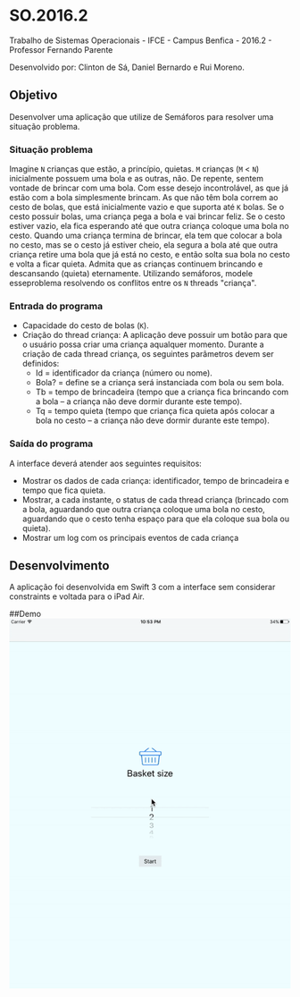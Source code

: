 # SO.2016.2
Trabalho de Sistemas Operacionais - IFCE - Campus Benfica - 2016.2 - Professor Fernando Parente

Desenvolvido por: Clinton de Sá, Daniel Bernardo e Rui Moreno.

## Objetivo 
Desenvolver uma aplicação que utilize de Semáforos para resolver uma situação problema.

### Situação problema
Imagine `N` crianças que estão, a princípio, quietas. `M` crianças (`M` < `N`) inicialmente possuem uma bola e as outras, não. 
De repente, sentem vontade de brincar com uma bola. Com esse desejo incontrolável, as que já estão com a bola 
simplesmente brincam. As que não têm bola correm ao cesto de bolas, que está inicialmente vazio e que suporta até `K`
bolas. Se o cesto possuir bolas, uma criança pega a bola e vai brincar feliz. Se o cesto estiver vazio, ela fica esperando 
até que outra criança coloque uma bola no cesto. Quando uma criança termina de brincar, ela tem que colocar a bola no 
cesto, mas se o cesto já estiver cheio, ela segura a bola até que outra criança retire uma bola que já está no cesto, e
então solta sua bola no cesto e volta a ficar quieta. Admita que as crianças continuem brincando e descansando (quieta)
eternamente. Utilizando semáforos, modele esseproblema resolvendo os conflitos entre os `N` threads "criança". 

### Entrada do programa
* Capacidade do cesto de bolas (`K`).
* Criação do thread criança:
  A aplicação deve possuir um botão para que o usuário possa criar uma criança aqualquer momento. Durante a criação de 
  cada thread criança, os seguintes parâmetros devem ser definidos:
    * Id = identificador da criança (número ou nome).
    * Bola? = define se a criança será instanciada com bola ou sem bola.
    * Tb = tempo de brincadeira (tempo que a criança fica brincando com a bola – a criança não deve dormir durante
    este tempo).
    * Tq = tempo quieta (tempo que criança fica quieta após colocar a bola no cesto – a criança não deve dormir 
    durante este tempo).
   
### Saída do programa
A interface deverá atender aos seguintes requisitos:
* Mostrar os dados de cada criança: identificador, tempo de brincadeira e tempo que fica
quieta.
* Mostrar, a cada instante, o status de cada thread criança (brincado com a bola,
aguardando que outra criança coloque uma bola no cesto, aguardando que o cesto tenha
espaço para que ela coloque sua bola ou quieta).
* Mostrar um log com os principais eventos de cada criança

## Desenvolvimento
A aplicação foi desenvolvida em Swift 3 com a interface sem considerar constraints e voltada para o iPad Air.

##Demo
![alt tag](https://github.com/clintonsbm/SO.2016.2/blob/master/Demo/ezgif.com-gif-maker.gif)
